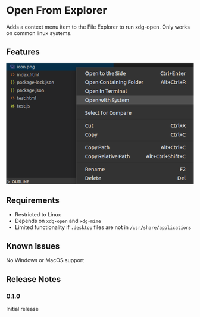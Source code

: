 # Open From Explorer

Adds a context menu item to the File Explorer to run xdg-open. Only works on common linux systems.

## Features

![Context Menu](screenshot.png)

## Requirements

- Restricted to Linux
- Depends on `xdg-open` and `xdg-mime`
- Limited functionality if `.desktop` files are not in `/usr/share/applications`


## Known Issues

No Windows or MacOS support

## Release Notes

### 0.1.0

Initial release
